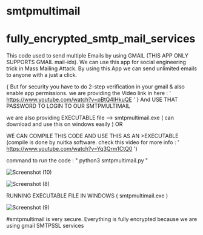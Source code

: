 # smtpmultimail
# fully_encrypted_smtp_mail_services

This code used to send multiple Emails by using GMAIL (THIS APP ONLY SUPPORTS GMAIL mail-ids).
We can use this app for social engineering trick in Mass Mailing Attack.
By using this App we can send unlimited emails to anyone with a just a click.

{ But for security you have to do 2-step verification in your gmail & also enable app permissions.
we are providing the Video link in here : ' https://www.youtube.com/watch?v=pBtQ4IHkuQE ' }
And USE THAT PASSWORD TO LOGIN TO OUR SMTPMULTIMAIL

we are also providing EXECUTABLE file  --> smtpmultimail.exe ( can download and use this on windows easily ) OR

WE CAN COMPILE THIS CODE AND USE THIS AS AN >EXECUTABLE  (compile is done by nuitka software. check this video for more info : ' https://www.youtube.com/watch?v=Yq3Qrm1CtQ0 ')

command to run the code :
    " python3 smtpmultimail.py "
    
![Screenshot (10)](https://user-images.githubusercontent.com/92925838/178206811-3369c402-3115-4026-96e0-06b1ea9a9681.png)

![Screenshot (8)](https://user-images.githubusercontent.com/92925838/178205092-6a1d7bef-debf-4b5b-949a-f64e21012d35.png)


RUNNING EXECUTABLE FILE IN WINDOWS ( smtpmultimail.exe )

![Screenshot (9)](https://user-images.githubusercontent.com/92925838/178205565-5280c403-0a70-4663-8487-f965b32a571a.png)

   #smtpmultimail is very secure. Everything is fully encrypted because we are using gmail SMTPSSL services
